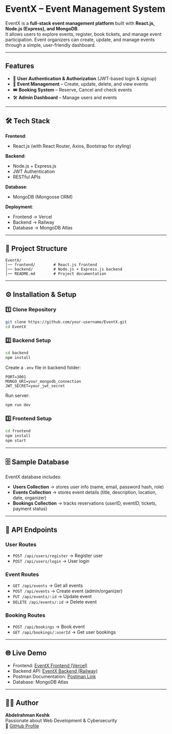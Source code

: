 # EventX – Event Management System  

EventX is a **full-stack event management platform** built with **React.js, Node.js (Express), and MongoDB**.  
It allows users to explore events, register, book tickets, and manage event participation. Event organizers can create, update, and manage events through a simple, user-friendly dashboard.  

---

##  Features  

- 🔐 **User Authentication & Authorization** (JWT-based login & signup)  
- 📅 **Event Management** – Create, update, delete, and view events  
- 🎟️ **Booking System** – Reserve, Cancel and check events 
- 🛠️ **Admin Dashboard** – Manage users and events  

---

## 🛠️ Tech Stack  

**Frontend**:  
- React.js (with React Router, Axios, Bootstrap for styling)  

**Backend**:  
- Node.js + Express.js  
- JWT Authentication  
- RESTful APIs  

**Database**:  
- MongoDB (Mongoose ORM)  

**Deployment**:  
- Frontend → Vercel  
- Backend → Railway  
- Database → MongoDB Atlas  

---

## 📂 Project Structure  

```
EventX/
│── frontend/        # React.js frontend
│── backend/         # Node.js + Express.js backend
│── README.md        # Project documentation
```

---

## ⚙️ Installation & Setup  

### 1️⃣ Clone Repository  
```bash
git clone https://github.com/your-username/EventX.git
cd EventX
```

### 2️⃣ Backend Setup  
```bash
cd backend
npm install
```
Create a `.env` file in backend folder:  
```env
PORT=3001
MONGO_URI=your_mongodb_connection
JWT_SECRET=your_jwt_secret
```
Run server:  
```bash
npm run dev
```

### 3️⃣ Frontend Setup  
```bash
cd frontend
npm install
npm start
```

---

## 🗄️ Sample Database  

EventX database includes:  
- **Users Collection** → stores user info (name, email, password hash, role)  
- **Events Collection** → stores event details (title, description, location, date, organizer)  
- **Bookings Collection** → tracks reservations (userID, eventID, tickets, payment status)  

---

## 📡 API Endpoints  

### User Routes  
- `POST /api/users/register` → Register user  
- `POST /api/users/login` → User login  

### Event Routes  
- `GET /api/events` → Get all events  
- `POST /api/events` → Create event (admin/organizer)  
- `PUT /api/events/:id` → Update event  
- `DELETE /api/events/:id` → Delete event  

### Booking Routes  
- `POST /api/bookings` → Book event  
- `GET /api/bookings/:userId` → Get user bookings  

---

## 🌐 Live Demo  

- Frontend: [EventX Frontend (Vercel)](https://event-x-studio.vercel.app/)  
- Backend API: [EventX Backend (Railway)](https://eventx-studio-production-ffea.up.railway.app/)
- Postman Documentation: [Postman Link](https://abdelrahmankishk-4111642.postman.co/workspace/Abdelrahman-Kishk's-Workspace~0749537d-950e-462a-8012-349fcea93b52/collection/47716495-db87adb3-33ab-45fe-b69d-6f43a2625da2?action=share&creator=47716495)  
- Database: MongoDB Atlas  

---

## 👨‍💻 Author  

**Abdelrahman Keshk**  
 Passionate about Web Development & Cybersecurity  
🔗 [GitHub Profile](https://github.com/Abdelrahmankishk)  
